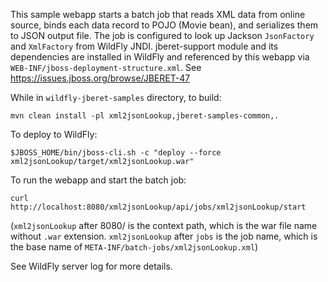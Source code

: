 This sample webapp starts a batch job that reads XML data from online source, binds each data record to
POJO (Movie bean), and serializes them to JSON output file. The job is configured to look up Jackson
`JsonFactory` and `XmlFactory` from WildFly JNDI. jberet-support module and its dependencies are installed in
WildFly and referenced by this webapp via `WEB-INF/jboss-deployment-structure.xml`. 
See https://issues.jboss.org/browse/JBERET-47

While in `wildfly-jberet-samples` directory, to build:

    mvn clean install -pl xml2jsonLookup,jberet-samples-common,.

To deploy to WildFly:

    $JBOSS_HOME/bin/jboss-cli.sh -c "deploy --force xml2jsonLookup/target/xml2jsonLookup.war"

To run the webapp and start the batch job:

    curl http://localhost:8080/xml2jsonLookup/api/jobs/xml2jsonLookup/start

(`xml2jsonLookup` after 8080/ is the context path, which is the war file name without `.war` extension.
`xml2jsonLookup` after `jobs` is the job name, which is the base name of `META-INF/batch-jobs/xml2jsonLookup.xml`)

See WildFly server log for more details.

